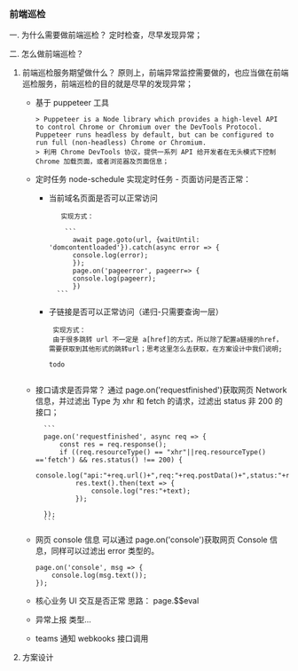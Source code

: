 ### 前端巡检

一. 为什么需要做前端巡检？
定时检查，尽早发现异常；

二. 怎么做前端巡检？

1.  前端巡检服务期望做什么？
    原则上，前端异常监控需要做的，也应当做在前端巡检服务，前端巡检的目的就是尽早的发现异常；

    - 基于 puppeteer 工具

          > Puppeteer is a Node library which provides a high-level API to control Chrome or Chromium over the DevTools Protocol. Puppeteer runs headless by default, but can be configured to run full (non-headless) Chrome or Chromium.
          > 利用 Chrome DevTools 协议，提供一系列 API 给开发者在无头模式下控制 Chrome 加载页面，或者浏览器及页面信息；

    - 定时任务 node-schedule 实现定时任务 - 页面访问是否正常：

      - 当前域名页面是否可以正常访问

               实现方式：

                ```
                  await page.goto(url, {waitUntil: 'domcontentloaded'}).catch(async error => {
                  console.log(error);
                  });
                  page.on('pageerror', pageerr=> {
                  console.log(pageerr);
                  })
              ```

      - 子链接是否可以正常访问（递归-只需要查询一层）

             实现方式：
             由于很多跳转 url 不一定是 a[href]的方式，所以除了配置a链接的href，需要获取到其他形式的跳转url；思考这里怎么去获取，在方案设计中我们说明;

        ```
        todo


        ```

    - 接口请求是否异常？
      通过 page.on('requestfinished')获取网页 Network 信息，并过滤出 Type 为 xhr 和 fetch 的请求，过滤出 status 非 200 的接口；

            ```
            page.on('requestfinished', async req => {
                const res = req.response();
                if ((req.resourceType() == "xhr"||req.resourceType() =='fetch') && res.status() !== 200) {
                    console.log("api:"+req.url()+",req:"+req.postData()+",status:"+res.status()+",hunterid:"+res.headers().hunterid);
                    res.text().then(text => {
                        console.log("res:"+text);
                    });

            });
            ```

    - 网页 console 信息
      可以通过 page.on('console')获取网页 Console 信息，同样可以过滤出 error 类型的。

      ```
      page.on('console', msg => {
          console.log(msg.text());
      });
      ```

    - 核心业务 UI 交互是否正常
      思路： page.$$eval

    - 异常上报
      类型...

    - teams 通知
      webkooks 接口调用

2.  方案设计

